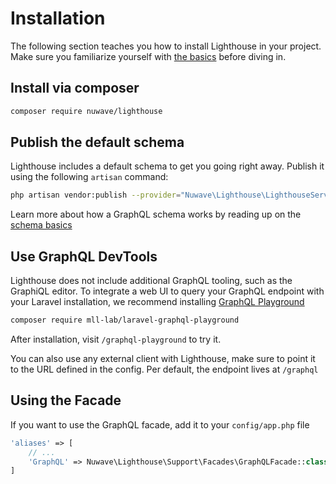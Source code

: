 # Installation

The following section teaches you how to install Lighthouse in your project.
Make sure you familiarize yourself with [the basics](../the-basics/schema.md) before diving in.

## Install via composer

```bash
composer require nuwave/lighthouse
```

## Publish the default schema

Lighthouse includes a default schema to get you going right away. Publish
it using the following `artisan` command:

```bash
php artisan vendor:publish --provider="Nuwave\Lighthouse\LighthouseServiceProvider" --tag=schema
```

Learn more about how a GraphQL schema works by reading up on the [schema basics](../the-basics/schema.md)

## Use GraphQL DevTools

Lighthouse does not include additional GraphQL tooling, such as the GraphiQL editor.
To integrate a web UI to query your GraphQL endpoint with your Laravel installation, we recommend
installing [GraphQL Playground](https://github.com/mll-lab/laravel-graphql-playground)

```bash
composer require mll-lab/laravel-graphql-playground
```

After installation, visit `/graphql-playground` to try it.

You can also use any external client with Lighthouse, make sure to point it to the URL defined in
the config. Per default, the endpoint lives at `/graphql`

## Using the Facade

If you want to use the GraphQL facade, add it to your `config/app.php` file

```php
'aliases' => [
    // ...
    'GraphQL' => Nuwave\Lighthouse\Support\Facades\GraphQLFacade::class,
]
```
